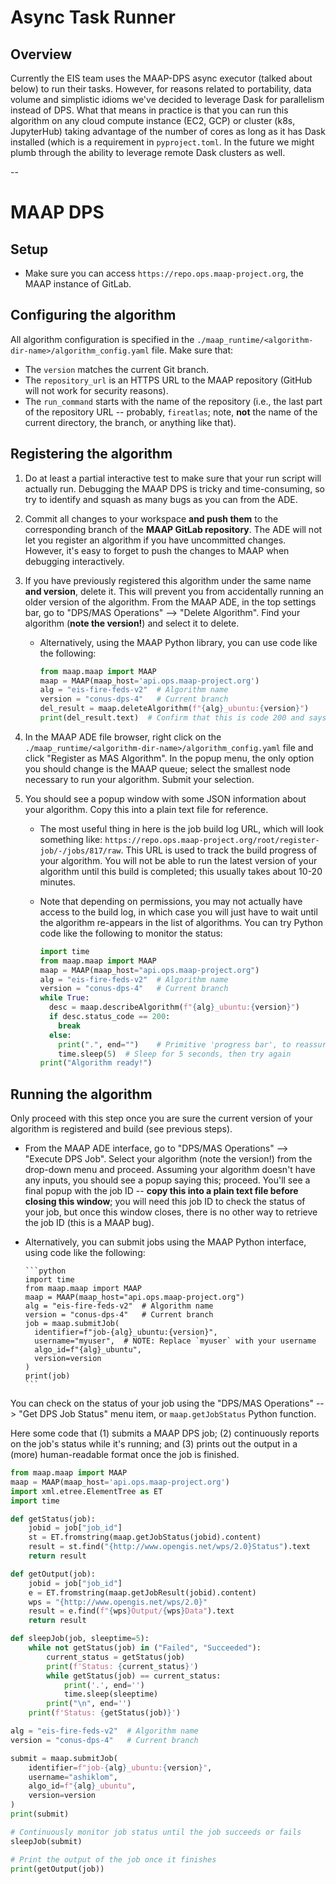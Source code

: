 # Async Task Runner

## Overview 

Currently the EIS team uses the MAAP-DPS async executor (talked about below) to run their tasks. However, for reasons
related to portability, data volume and simplistic idioms we've decided to leverage Dask for parallelism instead of DPS. 
What that means in practice is that you can run this algorithm on any cloud compute instance (EC2, GCP) 
or cluster (k8s, JupyterHub) taking advantage of the number of cores as long as it has Dask installed (which is a requirement in
`pyproject.toml`. In the future we might plumb through the ability to leverage remote Dask clusters as well.

--

# MAAP DPS

## Setup

- Make sure you can access `https://repo.ops.maap-project.org`, the MAAP instance of GitLab.

## Configuring the algorithm

All algorithm configuration is specified in the `./maap_runtime/<algorithm-dir-name>/algorithm_config.yaml` file.
Make sure that:

- The `version` matches the current Git branch.
- The `repository_url` is an HTTPS URL to the MAAP repository (GitHub will not work for security reasons).
- The `run_command` starts with the name of the repository (i.e., the last part of the repository URL -- probably, `fireatlas`; note, **not** the name of the current directory, the branch, or anything like that).

## Registering the algorithm

1. Do at least a partial interactive test to make sure that your run script will actually run.
  Debugging the MAAP DPS is tricky and time-consuming, so try to identify and squash as many bugs as you can from the ADE.

2. Commit all changes to your workspace **and push them** to the corresponding branch of the **MAAP GitLab repository**.
  The ADE will not let you register an algorithm if you have uncommitted changes.
  However, it's easy to forget to push the changes to MAAP when debugging interactively.

3. If you have previously registered this algorithm under the same name **and version**, delete it.
  This will prevent you from accidentally running an older version of the algorithm.
  From the MAAP ADE, in the top settings bar, go to "DPS/MAS Operations" --> "Delete Algorithm".
  Find your algorithm (**note the version!**) and select it to delete.
    - Alternatively, using the MAAP Python library, you can use code like the following:

      ```python
      from maap.maap import MAAP
      maap = MAAP(maap_host='api.ops.maap-project.org')
      alg = "eis-fire-feds-v2"  # Algorithm name
      version = "conus-dps-4"   # Current branch
      del_result = maap.deleteAlgorithm(f"{alg}_ubuntu:{version}")
      print(del_result.text)  # Confirm that this is code 200 and says "successfully delted job ..."
      ```

4. In the MAAP ADE file browser, right click on the `./maap_runtime/<algorithm-dir-name>/algorithm_config.yaml` file and click "Register as MAS Algorithm".
  In the popup menu, the only option you should change is the MAAP queue; select the smallest node necessary to run your algorithm.
  Submit your selection.

5. You should see a popup window with some JSON information about your algorithm.
  Copy this into a plain text file for reference.
    - The most useful thing in here is the job build log URL, which will look something like: `https://repo.ops.maap-project.org/root/register-job/-/jobs/817/raw`. This URL is used to track the build progress of your algorithm. You will not be able to run the latest version of your algorithm until this build is completed; this usually takes about 10-20 minutes.
    - Note that depending on permissions, you may not actually have access to the build log, in which case you will just have to wait until the algorithm re-appears in the list of algorithms. You can try Python code like the following to monitor the status:

      ```python
      import time
      from maap.maap import MAAP
      maap = MAAP(maap_host="api.ops.maap-project.org")
      alg = "eis-fire-feds-v2"  # Algorithm name
      version = "conus-dps-4"   # Current branch
      while True:
        desc = maap.describeAlgorithm(f"{alg}_ubuntu:{version}")
        if desc.status_code == 200:
          break
        else:
          print(".", end="")    # Primitive 'progress bar', to reassure you that it's still going
          time.sleep(5)  # Sleep for 5 seconds, then try again
      print("Algorithm ready!")
      ```

## Running the algorithm

Only proceed with this step once you are sure the current version of your algorithm is registered and build (see previous steps).

- From the MAAP ADE interface, go to "DPS/MAS Operations" --> "Execute DPS Job".
  Select your algorithm (note the version!) from the drop-down menu and proceed.
  Assuming your algorithm doesn't have any inputs, you should see a popup saying this; proceed.
  You'll see a final popup with the job ID -- **copy this into a plain text file before closing this window**;
  you will need this job ID to check the status of your job, but once this window closes, there is no other way to retrieve the job ID (this is a MAAP bug).

- Alternatively, you can submit jobs using the MAAP Python interface, using code like the following:

      ```python
      import time
      from maap.maap import MAAP
      maap = MAAP(maap_host="api.ops.maap-project.org")
      alg = "eis-fire-feds-v2"  # Algorithm name
      version = "conus-dps-4"   # Current branch
      job = maap.submitJob(
        identifier=f"job-{alg}_ubuntu:{version}",
        username="myuser",  # NOTE: Replace `myuser` with your username
        algo_id=f"{alg}_ubuntu",
        version=version
      )
      print(job)
      ```

You can check on the status of your job using the "DPS/MAS Operations" --> "Get DPS Job Status" menu item, or `maap.getJobStatus` Python function.

Here some code that (1) submits a MAAP DPS job; (2) continuously reports on the job's status while it's running; and (3) prints out the output in a (more) human-readable format once the job is finished.

```python
from maap.maap import MAAP
maap = MAAP(maap_host='api.ops.maap-project.org')
import xml.etree.ElementTree as ET
import time

def getStatus(job):
    jobid = job["job_id"]
    st = ET.fromstring(maap.getJobStatus(jobid).content)
    result = st.find("{http://www.opengis.net/wps/2.0}Status").text
    return result

def getOutput(job):
    jobid = job["job_id"]
    e = ET.fromstring(maap.getJobResult(jobid).content)
    wps = "{http://www.opengis.net/wps/2.0}"
    result = e.find(f"{wps}Output/{wps}Data").text
    return result

def sleepJob(job, sleeptime=5):
    while not getStatus(job) in ("Failed", "Succeeded"):
        current_status = getStatus(job)
        print(f'Status: {current_status}')
        while getStatus(job) == current_status:
            print('.', end='')
            time.sleep(sleeptime)
        print("\n", end='')
    print(f'Status: {getStatus(job)}')

alg = "eis-fire-feds-v2"  # Algorithm name
version = "conus-dps-4"   # Current branch

submit = maap.submitJob(
    identifier=f"job-{alg}_ubuntu:{version}",
    username="ashiklom",
    algo_id=f"{alg}_ubuntu",
    version=version
)
print(submit)

# Continuously monitor job status until the job succeeds or fails
sleepJob(submit)

# Print the output of the job once it finishes
print(getOutput(job))
```
